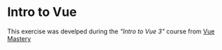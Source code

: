# Intro to Vue

 This exercise was develped during the *"Intro to Vue 3"* course from [Vue Mastery](https://www.vuemastery.com)
